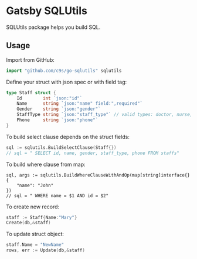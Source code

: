 Gatsby SQLUtils
=================

SQLUtils package helps you build SQL.


Usage
-----

Import from GitHub:

```go
import "github.com/c9s/go-sqlutils" sqlutils
```

Define your struct with json spec or with field tag:

```go
type Staff struct {
	Id        int `json:"id"`
	Name      string `json:"name" field:",required"`
	Gender    string `json:"gender"`
	StaffType string `json:"staff_type"` // valid types: doctor, nurse, ...etc
	Phone     string `json:"phone"`
}
```

To build select clause depends on the struct fields:

```go
sql := sqlutils.BuildSelectClause(Staff{})
// sql = " SELECT id, name, gender, staff_type, phone FROM staffs"
```

To build where clause from map:

```
sql, args := sqlutils.BuildWhereClauseWithAndOp(map[string]interface{} {
    "name": "John"
})
// sql = " WHERE name = $1 AND id = $2"
```

To create new record:

```go
staff := Staff{Name:"Mary"}
Create(db,&staff)
```

To update struct object:

```go
staff.Name = "NewName"
rows, err := Update(db,&staff)
```




